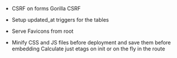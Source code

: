 * CSRF on forms
  Gorilla CSRF

* Setup updated_at triggers for the tables
* Serve Favicons from root
* Minify CSS and JS files before deployment and save them before embedding
  Calculate just etags on init or on the fly in the route